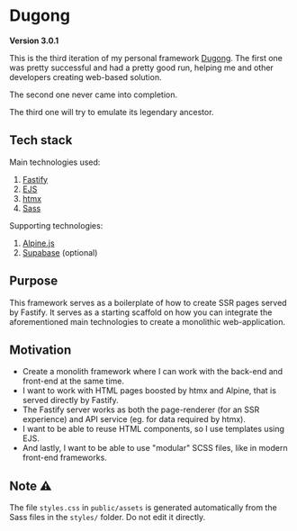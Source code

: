 # Dugong

**Version 3.0.1**

This is the third iteration of my personal framework [Dugong](https://code.google.com/archive/p/dugong/). The first one was pretty successful and had a pretty good run, helping me and other developers creating web-based solution.

The second one never came into completion.

The third one will try to emulate its legendary ancestor.

## Tech stack
Main technologies used:
1. [Fastify](https://fastify.dev/)
2. [EJS](https://ejs.co/)
3. [htmx](https://htmx.org/)
4. [Sass](https://sass-lang.com/)

Supporting technologies:
1. [Alpine.js](https://alpinejs.dev/)
2. [Supabase](https://supabase.com/) (optional)

## Purpose
This framework serves as a boilerplate of how to create SSR pages served by Fastify.
It serves as a starting scaffold on how you can integrate the aforementioned main technologies to create a monolithic web-application.

## Motivation
- Create a monolith framework where I can work with the back-end and front-end at the same time.
- I want to work with HTML pages boosted by htmx and Alpine, that is served directly by Fastify.
- The Fastify server works as both the page-renderer (for an SSR experience) and API service (eg. for data required by htmx).
- I want to be able to reuse HTML components, so I use templates using EJS.
- And lastly, I want to be able to use "modular" SCSS files, like in modern front-end frameworks.

## Note ⚠️
The file `styles.css` in `public/assets` is generated automatically from the Sass files in the `styles/` folder. Do not edit it directly.